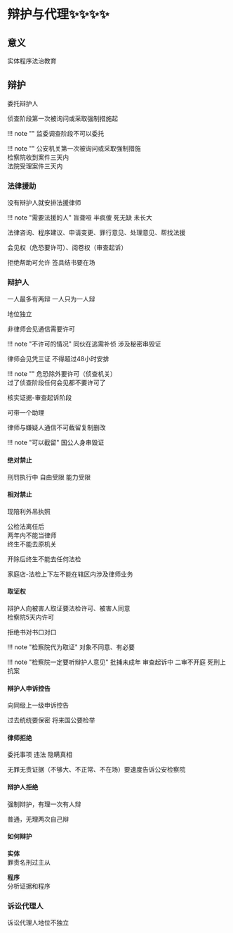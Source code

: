 # 辩护与代理✨✨✨✨

## 意义
实体程序法治教育

## 辩护

委托辩护人

侦查阶段第一次被询问或采取强制措施起

!!! note ""
                监委调查阶段不可以委托

!!! note ""
                公安机关第一次被询问或采取强制措施   
                检察院收到案件三天内   
                法院受理案件三天内 

### 法律援助

没有辩护人就安排法援律师

!!! note "需要法援的人"
                盲聋哑 半疯傻 死无缺 未长大

法律咨询、程序建议、申请变更、罪行意见、处理意见、帮找法援

会见权（危恐要许可）、阅卷权（审查起诉）

拒绝帮助可允许 签具结书要在场

### 辩护人

一人最多有两辩 一人只为一人辩

地位独立

非律师会见通信需要许可

!!! note "不许可的情况"
                同伙在逃需补侦 涉及秘密串毁证

律师会见凭三证 不得超过48小时安排

!!! note ""
                危恐除外要许可（侦查机关）   
                过了侦查阶段任何会见都不要许可了

核实证据-审查起诉阶段

可带一个助理

律师与嫌疑人通信不可截留复制删改

!!! note "可以截留"
                国公人身串毁证

#### 绝对禁止   
刑罚执行中 自由受限 能力受限

#### 相对禁止   
现陪利外吊执照

公检法离任后   
两年内不能当律师   
终生不能去原机关   

开除后终生不能去任何法检

家庭店-法检上下左不能在辖区内涉及律师业务

#### 取证权
辩护人向被害人取证要法检许可、被害人同意    
检察院5天内许可

拒绝书对书口对口

!!! note "检察院代为取证"
                对象不同意、有必要

!!! note "检察院一定要听辩护人意见"
                批捕未成年 审查起诉中 二审不开庭 死刑上抗案

#### 辩护人申诉控告
向同级上一级申诉控告

过去统统要保密 将来国公要检举

#### 律师拒绝
委托事项 违法 隐瞒真相

无罪无责证据（不够大、不正常、不在场）要速度告诉公安检察院

#### 辩护人拒绝

强制辩护，有理一次有人辩 
  
普通，无理两次自己辩

#### 如何辩护

**实体**   
罪责名刑过主从

**程序**   
分析证据和程序

### 诉讼代理人
诉讼代理人地位不独立